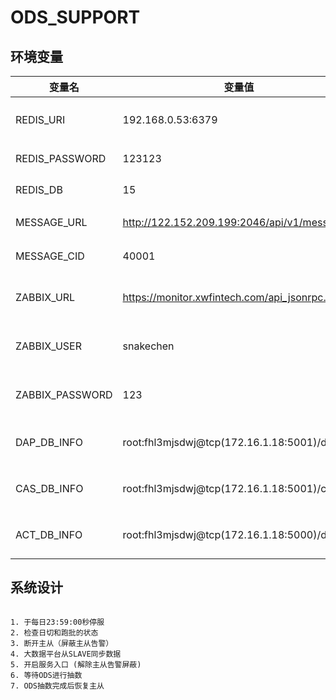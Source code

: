 # ODS_SUPPORT


## 环境变量

| 变量名 | 变量值 | 说明|
| ------ | ------ | -----|
| REDIS_URI | 192.168.0.53:6379 | REDIS主机端口 
| REDIS_PASSWORD | 123123 | REDIS 密码
| REDIS_DB | 15 | REDIS 数据库
| MESSAGE_URL | http://122.152.209.199:2046/api/v1/message/ | 消息系统URL 
| MESSAGE_CID | 40001 | 消息系统CID
| ZABBIX_URL | https://monitor.xwfintech.com/api_jsonrpc.php | 监控API地址
| ZABBIX_USER | snakechen | 监控API用户名
| ZABBIX_PASSWORD | 123 | 监控API密码
| DAP_DB_INFO | root:fhl3mjsdwj@tcp(172.16.1.18:5001)/db_dap | 序列服务MySQL  
| CAS_DB_INFO | root:fhl3mjsdwj@tcp(172.16.1.18:5001)/cas | 信贷核心MySQL
| ACT_DB_INFO | root:fhl3mjsdwj@tcp(172.16.1.18:5000)/db_act | 会计核算MySQL






## 系统设计

```shell

1. 于每日23:59:00秒停服
2. 检查日切和跑批的状态
3. 断开主从（屏蔽主从告警）
4. 大数据平台从SLAVE同步数据
5. 开启服务入口 (解除主从告警屏蔽)
6. 等待ODS进行抽数
7. ODS抽数完成后恢复主从
```


